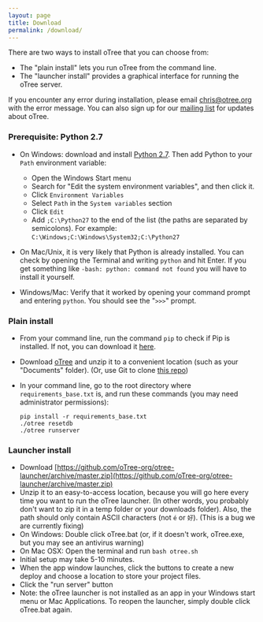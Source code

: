 ```yaml
---
layout: page
title: Download
permalink: /download/
---
```


There are two ways to install oTree that you can choose from:

* The "plain install" lets you run oTree from the command line.
* The "launcher install" provides a graphical interface for running the oTree server.

If you encounter any error during installation, please email chris@otree.org with the error message.
You can also sign up for our [mailing list](https://docs.google.com/forms/d/1jD4tocuX07DFYN2jDY2tcNXpkOCSqLhSOMboOgaVGtw/viewform) for updates about oTree.

### Prerequisite: Python 2.7

* On Windows: download and install [Python 2.7](https://www.python.org/downloads/). Then add Python to your `Path` environment variable:
  * Open the Windows Start menu
  * Search for "Edit the system environment variables", and then click it.
  * Click `Environment Variables`
  * Select `Path` in the `System variables` section
  * Click `Edit`
  * Add `;C:\Python27` to the end of the list (the paths are separated by semicolons). For example: `C:\Windows;C:\Windows\System32;C:\Python27`

* On Mac/Unix, it is very likely that Python is already installed.
You can check by opening the Terminal and writing `python` and hit Enter.
If you get something like `-bash: python: command not found` you will have to install it yourself.
* Windows/Mac: Verify that it worked by opening your command prompt and entering `python`. You should see the "`>>>`" prompt.

### Plain install

* From your command line, run the command `pip` to check if Pip is installed. If not, you can download it [here](https://pip.pypa.io/en/latest/installing.html).
* Download [oTree](https://github.com/oTree-org/oTree/archive/master.zip) and unzip it to a convenient location (such as your "Documents" folder). (Or, use Git to clone [this repo](https://github.com/oTree-org/otree))
* In your command line, go to the root directory where `requirements_base.txt` is, and run these commands (you may need administrator permissions):

    ```
    pip install -r requirements_base.txt
    ./otree resetdb
    ./otree runserver
    ```

### Launcher install

- Download [https://github.com/oTree-org/otree-launcher/archive/master.zip](https://github.com/oTree-org/otree-launcher/archive/master.zip)
- Unzip it to an easy-to-access location, because you will go here every time you want to run the oTree launcher.
(In other words, you probably don't want to zip it in a temp folder or your downloads folder). Also, the path should
only contain ASCII characters (not `é` or `好`). (This is a bug we are currently fixing)
- On Windows: Double click oTree.bat (or, if it doesn't work, oTree.exe, but you may see an antivirus warning)
- On Mac OSX: Open the terminal and run `bash otree.sh`
- Initial setup may take 5-10 minutes.
- When the app window launches, click the buttons to create a new deploy and  choose a location to store your project files.
- Click the "run server" button
- Note: the oTree launcher is not installed as an app in your Windows start menu or Mac Applications. To reopen the launcher, simply double click oTree.bat again.
